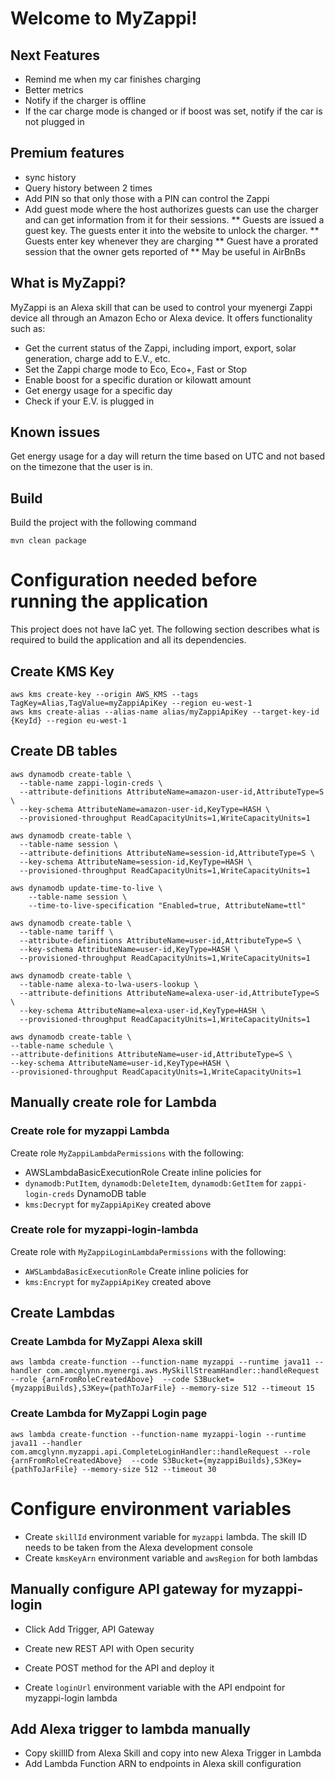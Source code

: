 # Welcome to MyZappi!

## Next Features
* Remind me when my car finishes charging
* Better metrics
* Notify if the charger is offline 
* If the car charge mode is changed or if boost was set, notify if the car is not plugged in

## Premium features
* sync history
* Query history between 2 times 
* Add PIN so that only those with a PIN can control the Zappi
* Add guest mode where the host authorizes guests can use the charger and can get information from it for their sessions.
** Guests are issued a guest key. The guests enter it into the website to unlock the charger.
** Guests enter key whenever they are charging
** Guest have a prorated session that the owner gets reported of 
** May be useful in AirBnBs 

## What is MyZappi?
MyZappi is an Alexa skill that can be used to control your myenergi Zappi device all through an Amazon Echo or Alexa device.
It offers functionality such as:
* Get the current status of the Zappi, including import, export, solar generation, charge add to E.V., etc.
* Set the Zappi charge mode to Eco, Eco+, Fast or Stop
* Enable boost for a specific duration or kilowatt amount
* Get energy usage for a specific day
* Check if your E.V. is plugged in

## Known issues
Get energy usage for a day will return the time based on UTC and not based on the timezone that the user is in.

## Build
Build the project with the following command
```
mvn clean package
```

# Configuration needed before running the application
This project does not have IaC yet. The following section describes what is required to build the application and
all its dependencies.
## Create KMS Key
```
aws kms create-key --origin AWS_KMS --tags TagKey=Alias,TagValue=myZappiApiKey --region eu-west-1
aws kms create-alias --alias-name alias/myZappiApiKey --target-key-id {KeyId} --region eu-west-1
```

## Create DB tables
```
aws dynamodb create-table \
  --table-name zappi-login-creds \
  --attribute-definitions AttributeName=amazon-user-id,AttributeType=S \
  --key-schema AttributeName=amazon-user-id,KeyType=HASH \
  --provisioned-throughput ReadCapacityUnits=1,WriteCapacityUnits=1

aws dynamodb create-table \
  --table-name session \
  --attribute-definitions AttributeName=session-id,AttributeType=S \
  --key-schema AttributeName=session-id,KeyType=HASH \
  --provisioned-throughput ReadCapacityUnits=1,WriteCapacityUnits=1

aws dynamodb update-time-to-live \
    --table-name session \
    --time-to-live-specification "Enabled=true, AttributeName=ttl"

aws dynamodb create-table \
  --table-name tariff \
  --attribute-definitions AttributeName=user-id,AttributeType=S \
  --key-schema AttributeName=user-id,KeyType=HASH \
  --provisioned-throughput ReadCapacityUnits=1,WriteCapacityUnits=1

aws dynamodb create-table \
  --table-name alexa-to-lwa-users-lookup \
  --attribute-definitions AttributeName=alexa-user-id,AttributeType=S \
  --key-schema AttributeName=alexa-user-id,KeyType=HASH \
  --provisioned-throughput ReadCapacityUnits=1,WriteCapacityUnits=1
```

```
aws dynamodb create-table \
--table-name schedule \
--attribute-definitions AttributeName=user-id,AttributeType=S \
--key-schema AttributeName=user-id,KeyType=HASH \
--provisioned-throughput ReadCapacityUnits=1,WriteCapacityUnits=1
```

## Manually create role for Lambda

### Create role for myzappi Lambda
Create role `MyZappiLambdaPermissions` with the following:
* AWSLambdaBasicExecutionRole
Create inline policies for
* `dynamodb:PutItem`, `dynamodb:DeleteItem`, `dynamodb:GetItem` for `zappi-login-creds` DynamoDB table
* `kms:Decrypt` for `myZappiApiKey` created above

### Create role for myzappi-login-lambda
Create role with `MyZappiLoginLambdaPermissions` with the following:
* `AWSLambdaBasicExecutionRole`
Create inline policies for
* `kms:Encrypt` for `myZappiApiKey` created above

## Create Lambdas
### Create Lambda for MyZappi Alexa skill
```
aws lambda create-function --function-name myzappi --runtime java11 --handler com.amcglynn.myenergi.aws.MySkillStreamHandler::handleRequest --role {arnFromRoleCreatedAbove}  --code S3Bucket={myzappiBuilds},S3Key={pathToJarFile} --memory-size 512 --timeout 15
```
### Create Lambda for MyZappi Login page
```
aws lambda create-function --function-name myzappi-login --runtime java11 --handler com.amcglynn.myzappi.api.CompleteLoginHandler::handleRequest --role {arnFromRoleCreatedAbove}  --code S3Bucket={myzappiBuilds},S3Key={pathToJarFile} --memory-size 512 --timeout 30
```

# Configure environment variables
* Create `skillId` environment variable for `myzappi` lambda. The skill ID needs to be taken from the Alexa development console
* Create `kmsKeyArn` environment variable and `awsRegion` for both lambdas

## Manually configure API gateway for myzappi-login
* Click Add Trigger, API Gateway
* Create new REST API with Open security
* Create POST method for the API and deploy it

* Create `loginUrl` environment variable with the API endpoint for myzappi-login lambda

## Add Alexa trigger to lambda manually
* Copy skillID from Alexa Skill and copy into new Alexa Trigger in Lambda
* Add Lambda Function ARN to endpoints in Alexa skill configuration
